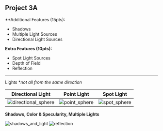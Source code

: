 ## Project 3A

**Additional Features (15pts):
- Shadows
- Multiple Light Sources
- Directional Light Sources


**Extra Features (10pts):**
- Spot Light Sources
- Depth of Field
- Reflection

---

Lights **not all from the same direction*

| Directional Light     | Point Light       | Spot Light  |
| -------------- | -------------- | -------------- |
| ![directional_sphere](https://user-images.githubusercontent.com/59031606/110731867-b4c2e780-81e8-11eb-806d-f43d1b63ffbc.png)    | ![point_sphere](https://user-images.githubusercontent.com/59031606/110731901-ca381180-81e8-11eb-8ea4-fd422cfb5c2e.png)    |  ![spot_sphere](https://user-images.githubusercontent.com/59031606/110731959-dde37800-81e8-11eb-8965-b812c40c72d4.png)   |


**Shadows, Color & Specularity, Multiple Lights**

![shadows_and_light](https://user-images.githubusercontent.com/59031606/110732132-2f8c0280-81e9-11eb-8ef9-94bb92a88cad.png)
![reflection](https://user-images.githubusercontent.com/80165299/110856395-3401fb00-827d-11eb-965a-8d42f7fa8b71.png)
